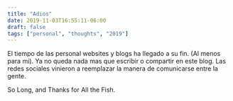```yaml
---
title: "Adios"
date: 2019-11-03T16:55:11-06:00
draft: false 
tags: ["personal", "thoughts", "2019"]
---
```


El tiempo de las personal websites y blogs ha llegado a su fin. (Al menos para mi).
Ya no queda nada mas que escribir o compartir en este blog. Las redes sociales vinieron a reemplazar la manera de comunicarse entre la gente.


So Long, and Thanks for All the Fish.
